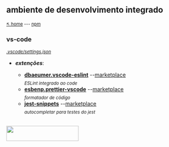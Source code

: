 ## **ambiente de desenvolvimento integrado**

<sub>[:arrow_upper_left: home](../readme.md) --- [npm](../../../npm/padroescodigo/readme.md)<sub>

### vs-code

<sub>[*.vscode/settings.json*](settings.md)<sub>

- ***extenções***:

    - [**dbaeumer.vscode-eslint**](dbaeumer-vscode-eslint.md) --[marketplace](https://marketplace.visualstudio.com/items?itemName=dbaeumer.vscode-eslint)<br/><sub>*ESLint integrado ao code*</sub>
    - [**esbenp.prettier-vscode**](esbenp-prettier-vscode.md) --[marketplace](https://marketplace.visualstudio.com/items?itemName=esbenp.prettier-vscode)<br/><sub>*formatador de código*</sub>
    - [**jest-snippets**](jest-snippets.md) --[marketplace](https://marketplace.visualstudio.com/items?itemName=andys8.jest-snippets)<br/><sub>*autocompletar para testes do jest*</sub>


<sup></sup>
---
<image src="../../../imgs/ide-vscode-plugin-eslint.png" height="40" width="190"/>